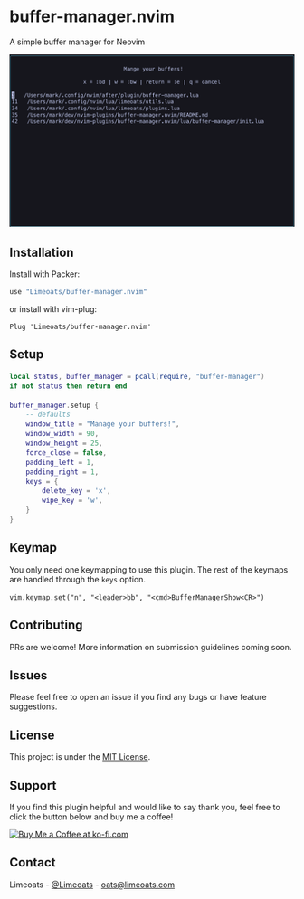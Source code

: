 # buffer-manager.nvim

A simple buffer manager for Neovim

![screenshot](images/1.png)

## Installation

Install with Packer:

```lua
use "Limeoats/buffer-manager.nvim"
```

or install with vim-plug:

```vim
Plug 'Limeoats/buffer-manager.nvim'
```

## Setup

```lua
local status, buffer_manager = pcall(require, "buffer-manager")
if not status then return end

buffer_manager.setup {
    -- defaults
    window_title = "Manage your buffers!",
    window_width = 90,
    window_height = 25,
    force_close = false,
    padding_left = 1,
    padding_right = 1,
    keys = {
        delete_key = 'x',
        wipe_key = 'w',
    }
}
```

## Keymap

You only need one keymapping to use this plugin. The rest of the keymaps are handled through the `keys` option.

`vim.keymap.set("n", "<leader>bb", "<cmd>BufferManagerShow<CR>")`

## Contributing

PRs are welcome! More information on submission guidelines coming soon.

## Issues

Please feel free to open an issue if you find any bugs or have feature suggestions.

## License

This project is under the [MIT License](https://github.com/Limeoats/buffer-manager.nvim/blob/master/LICENSE).

## Support

If you find this plugin helpful and would like to say thank you, feel free to click the button below and buy me a coffee!

<a href='https://ko-fi.com/Q5Q8FGABI' target='_blank'><img height='36' style='border:0px;height:36px;' src='https://cdn.ko-fi.com/cdn/kofi2.png?v=3' border='0' alt='Buy Me a Coffee at ko-fi.com' /></a>

## Contact

Limeoats - [@Limeoats](https://twitter.com/limeoats) - oats@limeoats.com
